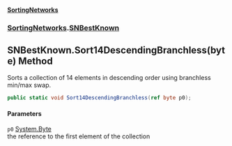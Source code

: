 #### [SortingNetworks](./index.md 'index')
### [SortingNetworks](./SortingNetworks.md 'SortingNetworks').[SNBestKnown](./SortingNetworks-SNBestKnown.md 'SortingNetworks.SNBestKnown')
## SNBestKnown.Sort14DescendingBranchless(byte) Method
Sorts a collection of 14 elements in descending order using branchless min/max swap.  
```csharp
public static void Sort14DescendingBranchless(ref byte p0);
```
#### Parameters
<a name='SortingNetworks-SNBestKnown-Sort14DescendingBranchless(byte)-p0'></a>
`p0` [System.Byte](https://docs.microsoft.com/en-us/dotnet/api/System.Byte 'System.Byte')  
the reference to the first element of the collection  
  

